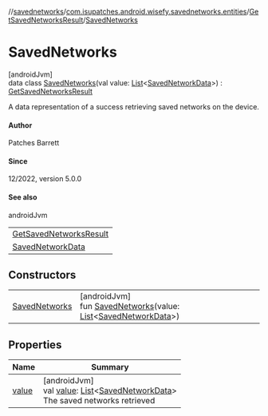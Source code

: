 //[savednetworks](../../../../index.md)/[com.isupatches.android.wisefy.savednetworks.entities](../../index.md)/[GetSavedNetworksResult](../index.md)/[SavedNetworks](index.md)

# SavedNetworks

[androidJvm]\
data class [SavedNetworks](index.md)(val value: [List](https://kotlinlang.org/api/latest/jvm/stdlib/kotlin.collections/-list/index.html)&lt;[SavedNetworkData](../../-saved-network-data/index.md)&gt;) : [GetSavedNetworksResult](../index.md)

A data representation of a success retrieving saved networks on the device.

#### Author

Patches Barrett

#### Since

12/2022, version 5.0.0

#### See also

androidJvm

| |
|---|
| [GetSavedNetworksResult](../index.md) |
| [SavedNetworkData](../../-saved-network-data/index.md) |

## Constructors

| | |
|---|---|
| [SavedNetworks](-saved-networks.md) | [androidJvm]<br>fun [SavedNetworks](-saved-networks.md)(value: [List](https://kotlinlang.org/api/latest/jvm/stdlib/kotlin.collections/-list/index.html)&lt;[SavedNetworkData](../../-saved-network-data/index.md)&gt;) |

## Properties

| Name | Summary |
|---|---|
| [value](value.md) | [androidJvm]<br>val [value](value.md): [List](https://kotlinlang.org/api/latest/jvm/stdlib/kotlin.collections/-list/index.html)&lt;[SavedNetworkData](../../-saved-network-data/index.md)&gt;<br>The saved networks retrieved |
